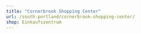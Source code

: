 ```yaml
---
title: "Cornerbrook Shopping Center"
url: /south-portland/cornerbrook-shopping-center/
shop: Einkaufszentrum
---
```

